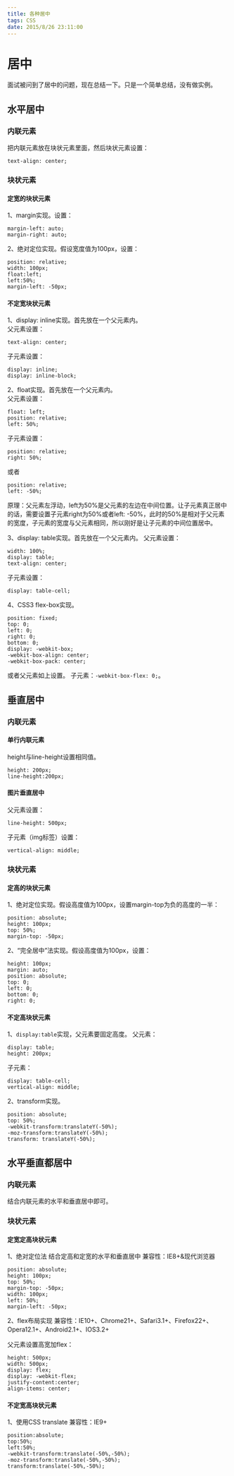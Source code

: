 ```yaml
---
title: 各种居中
tags: CSS
date: 2015/8/26 23:11:00
---
```


   
# 居中 #

面试被问到了居中的问题，现在总结一下。只是一个简单总结，没有做实例。
<!--more-->

## 水平居中 ##

### 内联元素 ###

把内联元素放在块状元素里面，然后块状元素设置：

    text-align: center;

### 块状元素 ###

#### 定宽的块状元素 ####

1、margin实现。设置：

    margin-left: auto;
    margin-right: auto;

2、绝对定位实现。假设宽度值为100px，设置：

    position: relative;
    width: 100px;
    float:left;
    left:50%;
    margin-left: -50px;

#### 不定宽块状元素 ####

1、display: inline实现。首先放在一个父元素内。   
父元素设置：
    
    text-align: center;   

子元素设置：

    display: inline;
    display: inline-block;

2、float实现。首先放在一个父元素内。   
父元素设置：
    
    float: left;
    position: relative;
    left: 50%;

子元素设置：

    position: relative;
    right: 50%;

或者
    
    position: relative;
    left: -50%;

原理：父元素左浮动，left为50%是父元素的左边在中间位置。让子元素真正居中的话，需要设置子元素right为50%或者left: -50%，此时的50%是相对于父元素的宽度，子元素的宽度与父元素相同，所以刚好是让子元素的中间位置居中。

3、display: table实现。首先放在一个父元素内。
父元素设置：
    
    width: 100%;
    display: table;
    text-align: center;

子元素设置：

    display: table-cell;

4、CSS3 flex-box实现。

    position: fixed;
    top: 0;
    left: 0;
    right: 0;
    bottom: 0;
    display: -webkit-box;
    -webkit-box-align: center;
    -webkit-box-pack: center;

或者父元素如上设置。
子元素：`-webkit-box-flex: 0;`。


## 垂直居中 ##

### 内联元素 ###

#### 单行内联元素 ####

height与line-height设置相同值。

    height: 200px;
	line-height:200px;  

#### 图片垂直居中 ####

父元素设置：

    line-height: 500px;

子元素（img标签）设置：

    vertical-align: middle;

### 块状元素 ###

#### 定高的块状元素 ####

1、绝对定位实现。假设高度值为100px，设置margin-top为负的高度的一半：

    position: absolute;
    height: 100px;
    top: 50%;
    margin-top: -50px;

2、“完全居中”法实现。假设高度值为100px，设置：

    height: 100px;
    margin: auto;
    position: absolute;
    top: 0; 
    left: 0; 
    bottom: 0; 
    right: 0;


#### 不定高块状元素 ####

1、`display:table`实现，父元素要固定高度。
父元素：

    display: table;
    height: 200px;

子元素：

    display: table-cell;
    vertical-align: middle;

2、transform实现。

    position: absolute;
    top: 50%;
    -webkit-transform:translateY(-50%);
    -moz-transform:translateY(-50%);
    transform: translateY(-50%);

## 水平垂直都居中 ##

### 内联元素 ###

结合内联元素的水平和垂直居中即可。

### 块状元素 ###

#### 定宽定高块状元素 ####

1、绝对定位法
结合定高和定宽的水平和垂直居中
兼容性：IE8+&现代浏览器

    position: absolute;
    height: 100px;
    top: 50%;
    margin-top: -50px;
    width: 100px;
    left: 50%;
    margin-left: -50px;

2、flex布局实现
兼容性：IE10+、Chrome21+、Safari3.1+、Firefox22+、Opera12.1+、Android2.1+、IOS3.2+
   
父元素设置高宽加flex：

    height: 500px;
    width: 500px;
    display: flex;
    display: -webkit-flex;
    justify-content:center;
    align-items: center;


#### 不定宽高块状元素 ####

1、使用CSS translate
兼容性：IE9+

    position:absolute;
    top:50%;
    left:50%;
    -webkit-transform:translate(-50%,-50%);
    -moz-transform:translate(-50%,-50%);
    transform:translate(-50%,-50%); 

